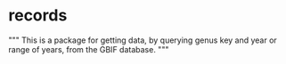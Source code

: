 # records
"""
This is a package for getting data, by querying genus key and year or range of years, from the GBIF database. 
"""
